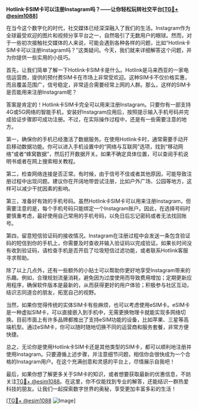 **Hotlink卡SIM卡可以注册Instagram吗？——让你轻松玩转社交平台[[TG💪+ @esim1088](https://t.me/s/esim1088)]**

在当今这个数字化的时代，社交媒体已经深深融入了我们的生活。Instagram作为全球最受欢迎的图片和视频分享平台之一，自然吸引了无数用户的眼球。然而，对于一些初次接触社交媒体的人来说，可能会遇到各种各样的问题，比如“Hotlink卡SIM卡可以注册Instagram吗？”这类疑问。今天，我们就来详细解答这个问题，并为你提供一些实用的小技巧。

首先，让我们简单了解一下Hotlink卡SIM卡是什么。Hotlink是马来西亚的一家电信运营商，提供的预付费SIM卡在市场上非常受欢迎。这种SIM卡不仅价格实惠，而且覆盖范围广，信号稳定，非常适合需要经常上网的人群。那么，这样的SIM卡是否能用来注册Instagram呢？

答案是肯定的！Hotlink卡SIM卡完全可以用来注册Instagram。只要你有一部支持4G或5G网络的智能手机，安装好Instagram应用后，按照提示输入手机号码并完成验证步骤即可成功注册。不过，在实际操作过程中，还是有一些需要注意的地方。

第一，确保你的手机已经激活了数据服务。在使用Hotlink卡时，通常需要手动开启移动数据功能。你可以进入手机设置中的“网络与互联网”选项，找到“移动网络”或者“蜂窝数据”，然后打开数据开关。如果不确定具体位置，可以查阅手机说明书或者在网上搜索相关教程。

第二，检查网络连接是否正常。有时候，由于信号不佳或者其他原因，可能导致注册过程中出现问题。建议你在开阔地带尝试注册，比如户外广场、公园等地方，这样可以减少干扰因素的影响。

第三，准备好有效的手机号码。虽然Hotlink卡SIM卡可以用来注册Instagram，但需要注意的是，每个手机号码只能绑定一个Instagram账户。因此，在选择号码时要慎重考虑，最好使用自己常用的手机号码，以免日后忘记密码或者无法找回账号。

第四，留意短信验证码的接收情况。Instagram在注册过程中会发送一条包含验证码的短信到你的手机上，你需要及时查收并输入验证码以完成验证。如果长时间没有收到验证码，请检查手机是否开启了垃圾短信过滤功能，或者联系Hotlink客服寻求帮助。

除了以上几点外，还有一些额外的小贴士可以帮助你更好地享受Instagram带来的乐趣。例如，合理规划流量消耗，避免因为过度使用而导致费用增加；定期更新应用程序，确保软件版本是最新的，从而获得更好的用户体验；积极参与社区互动，结识志同道合的朋友，拓宽自己的视野。

当然，如果你觉得传统的实体SIM卡有些麻烦，也可以考虑使用eSIM卡。eSIM卡是一种虚拟SIM卡，可以直接嵌入到手机中，无需更换物理卡就能实现多网络切换。目前市面上有许多品牌都推出了支持eSIM功能的设备，比如苹果、三星等高端机型。通过eSIM卡，你可以随时随地切换不同的运营商和服务套餐，非常方便快捷。

总之，无论你是使用Hotlink卡SIM卡还是其他类型的SIM卡，都可以顺利地注册并使用Instagram。只要遵循上述步骤，并注意细节问题，相信你会很快成为一个合格的Instagram用户。在这个充满创意和灵感的平台上，尽情展示自我吧！

最后，如果你想了解更多关于SIM卡的知识，或者想要获取最新的优惠信息，不妨关注[TG💪+ @esim1088](https://t.me/s/esim1088)。在这里，你不仅能找到专业的解答，还能结识一群热爱科技的朋友。让我们一起探索数字世界的奥秘，享受更加丰富多彩的生活！

[[TG💪+ @esim1088](https://t.me/s/esim1088) ![Image](https://i.postimg.cc/4NQfJmqS/Snipaste-2025-05-13-00-14-12.png)]